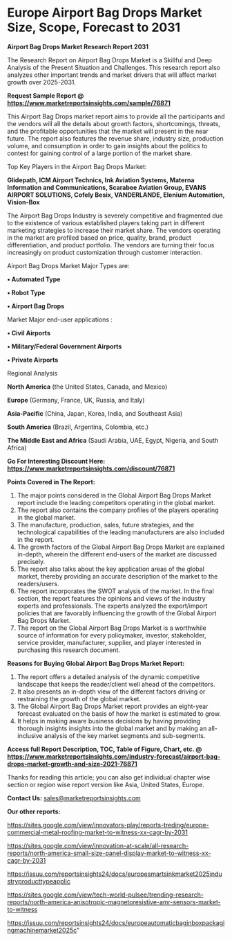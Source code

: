 # Europe Airport Bag Drops Market Size, Scope, Forecast to 2031

<strong>Airport Bag Drops Market Research Report 2031</strong>

The Research Report on Airport Bag Drops Market is a Skillful and Deep Analysis of the Present Situation and Challenges. This research report also analyzes other important trends and market drivers that will affect market growth over 2025-2031.

<strong>Request Sample Report @ <a href=https://www.marketreportsinsights.com/sample/76871>https://www.marketreportsinsights.com/sample/76871</a></strong>

This Airport Bag Drops market report aims to provide all the participants and the vendors will all the details about growth factors, shortcomings, threats, and the profitable opportunities that the market will present in the near future. The report also features the revenue share, industry size, production volume, and consumption in order to gain insights about the politics to contest for gaining control of a large portion of the market share.

Top Key Players in the Airport Bag Drops Market:

<strong>Glidepath, ICM Airport Technics, Ink Aviation Systems, Materna Information and Communications, Scarabee Aviation Group, EVANS AIRPORT SOLUTIONS, Cofely Besix, VANDERLANDE, Elenium Automation, Vision-Box</strong>

The Airport Bag Drops Industry is severely competitive and fragmented due to the existence of various established players taking part in different marketing strategies to increase their market share. The vendors operating in the market are profiled based on price, quality, brand, product differentiation, and product portfolio. The vendors are turning their focus increasingly on product customization through customer interaction.

Airport Bag Drops Market Major Types are:

<strong>• Automated Type

• Robot Type

• Airport Bag Drops</strong>

Market Major end-user applications :

<strong>• Civil Airports

• Military/Federal Government Airports

• Private Airports</strong>

Regional Analysis

</u><strong><b>North America</b></strong> (the United States, Canada, and Mexico)

<strong><b>Europe </b></strong>(Germany, France, UK, Russia, and Italy)

<strong><b>Asia-Pacific</b></strong> (China, Japan, Korea, India, and Southeast Asia)

<strong><b>South America</b></strong> (Brazil, Argentina, Colombia, etc.)

<strong><b>The Middle East and Africa</b></strong> (Saudi Arabia, UAE, Egypt, Nigeria, and South Africa)

<strong>Go For Interesting Discount Here: <a href=https://www.marketreportsinsights.com/discount/76871>https://www.marketreportsinsights.com/discount/76871</a></strong>

<strong>Points Covered in The Report:</strong>
<ol>
  <li>The major points considered in the Global Airport Bag Drops Market report include the leading competitors operating in the global market.</li>
  <li>The report also contains the company profiles of the players operating in the global market.</li>
  <li>The manufacture, production, sales, future strategies, and the technological capabilities of the leading manufacturers are also included in the report.</li>
  <li>The growth factors of the Global Airport Bag Drops Market are explained in-depth, wherein the different end-users of the market are discussed precisely.</li>
  <li>The report also talks about the key application areas of the global market, thereby providing an accurate description of the market to the readers/users.</li>
  <li>The report incorporates the SWOT analysis of the market. In the final section, the report features the opinions and views of the industry experts and professionals. The experts analyzed the export/import policies that are favorably influencing the growth of the Global Airport Bag Drops Market.</li>
  <li>The report on the Global Airport Bag Drops Market is a worthwhile source of information for every policymaker, investor, stakeholder, service provider, manufacturer, supplier, and player interested in purchasing this research document.</li>
</ol>
<strong>Reasons for Buying Global Airport Bag Drops Market Report:</strong>

<ol>
  <li>The report offers a detailed analysis of the dynamic competitive landscape that keeps the reader/client well ahead of the competitors.</li>
  <li>It also presents an in-depth view of the different factors driving or restraining the growth of the global market.</li>
  <li>The Global Airport Bag Drops Market report provides an eight-year forecast evaluated on the basis of how the market is estimated to grow.</li>
  <li>It helps in making aware business decisions by having providing thorough insights insights into the global market and by making an all-inclusive analysis of the key market segments and sub-segments.</li>
</ol>
<strong>Access full Report Description, TOC, Table of Figure, Chart, etc. @ <a href=https://www.marketreportsinsights.com/industry-forecast/airport-bag-drops-market-growth-and-size-2021-76871>https://www.marketreportsinsights.com/industry-forecast/airport-bag-drops-market-growth-and-size-2021-76871</a></strong>


Thanks for reading this article; you can also get individual chapter wise section or region wise report version like Asia, United States, Europe.

<strong>Contact Us:</strong>
sales@marketreportsinsights.com

<strong>Our other reports:</strong>

<a href=https://sites.google.com/view/innovators-play/reports-treding/europe-commercial-metal-roofing-market-to-witness-xx-cagr-by-2031>https://sites.google.com/view/innovators-play/reports-treding/europe-commercial-metal-roofing-market-to-witness-xx-cagr-by-2031</a>

<a href=https://sites.google.com/view/innovation-at-scale/all-research-reports/north-america-small-size-panel-display-market-to-witness-xx-cagr-by-2031>https://sites.google.com/view/innovation-at-scale/all-research-reports/north-america-small-size-panel-display-market-to-witness-xx-cagr-by-2031</a>

<a href=https://issuu.com/reportsinsights24/docs/europesmartsinkmarket2025industryproducttypeapplic>https://issuu.com/reportsinsights24/docs/europesmartsinkmarket2025industryproducttypeapplic</a>

<a href=https://sites.google.com/view/tech-world-pulsee/trending-research-reports/north-america-anisotropic-magnetoresistive-amr-sensors-market-to-witness>https://sites.google.com/view/tech-world-pulsee/trending-research-reports/north-america-anisotropic-magnetoresistive-amr-sensors-market-to-witness</a>

<a href=https://issuu.com/reportsinsights24/docs/europeautomaticbaginboxpackagingmachinemarket2025c>https://issuu.com/reportsinsights24/docs/europeautomaticbaginboxpackagingmachinemarket2025c</a>"
